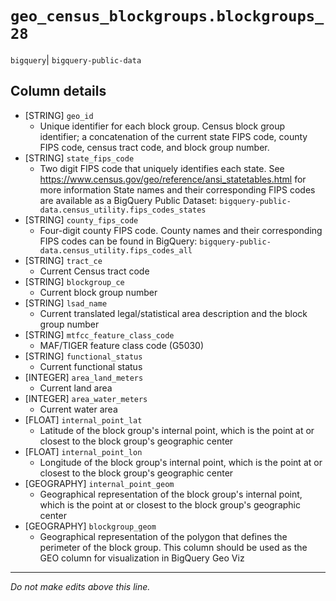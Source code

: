 # `geo_census_blockgroups.blockgroups_28`
`bigquery`| `bigquery-public-data`

## Column details
* [STRING]    `geo_id`
  - Unique identifier for each block group. Census block group identifier; a concatenation of the current state FIPS code, county FIPS code, census tract code, and block group number.
* [STRING]    `state_fips_code`
  - Two digit FIPS code that uniquely identifies each state. See https://www.census.gov/geo/reference/ansi_statetables.html for more information State names and their corresponding FIPS codes are available as a BigQuery Public Dataset: `bigquery-public-data.census_utility.fips_codes_states`
* [STRING]    `county_fips_code`
  - Four-digit county FIPS code. County names and their corresponding FIPS codes can be found in BigQuery: `bigquery-public-data.census_utility.fips_codes_all`
* [STRING]    `tract_ce`
  - Current Census tract code
* [STRING]    `blockgroup_ce`
  - Current block group number
* [STRING]    `lsad_name`
  - Current translated legal/statistical area description and the block group number
* [STRING]    `mtfcc_feature_class_code`
  - MAF/TIGER feature class code (G5030)
* [STRING]    `functional_status`
  - Current functional status
* [INTEGER]   `area_land_meters`
  - Current land area
* [INTEGER]   `area_water_meters`
  - Current water area
* [FLOAT]     `internal_point_lat`
  - Latitude of the block group's internal point, which is the point at or closest to the block group's geographic center
* [FLOAT]     `internal_point_lon`
  - Longitude of the block group's internal point, which is the point at or closest to the block group's geographic center
* [GEOGRAPHY] `internal_point_geom`
  - Geographical representation of the block group's internal point, which is the point at or closest to the block group's geographic center
* [GEOGRAPHY] `blockgroup_geom`
  - Geographical representation of the polygon that defines the perimeter of the block group. This column should be used as the GEO column for visualization in BigQuery Geo Viz

-------------------------------------------------------------------------------
*Do not make edits above this line.*
